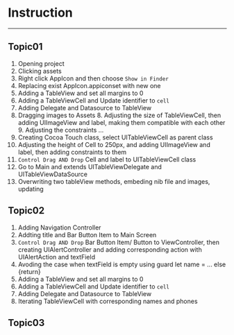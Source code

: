 # Instruction
______
## Topic01
1. Opening project
2. Clicking assets
3. Right click AppIcon and then choose `Show in Finder`
4. Replacing exist AppIcon.appiconset with new one
5. Adding a TableView and set all margins to 0
6. Adding a TableViewCell and Update identifier to `cell`
7. Adding Delegate and Datasource to TableView
8. Dragging images to Assets
    8. Adjusting the size of TableViewCell, then adding UIImageView and label, making them compatible with each other
    9. Adjusting the constraints
    ... 
9. Creating Cocoa Touch class, select UITableViewCell as parent class
10. Adjusting the height of Cell  to 250px, and adding UIImageView and label, then adding constraints to them
11. `Control Drag AND Drop` Cell and label to UITableViewCell class
12. Go to Main and extends UITableViewDelegate and UITableViewDataSource
13. Overwriting two tableView methods, embeding nib file and images, updating 

## Topic02
1. Adding Navigation Controller 
2. Addting title and Bar Button Item to Main Screen
3. `Control Drag AND Drop` Bar Button Item/ Button to ViewController, then creating UIAlertController and adding corresponding action with UIAlertAction and textField
4. Avoding the case when textField is empty using guard let name = ... else {return}
5. Adding a TableView and set all margins to 0
6. Adding a TableViewCell and Update identifier to `cell`
7. Adding Delegate and Datasource to TableView
8. Iterating TableViewCell with corresponding names and phones

## Topic03
